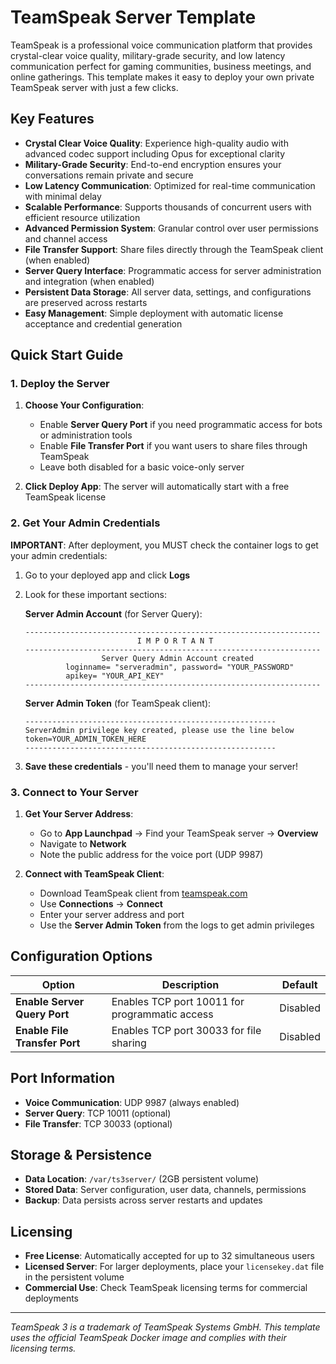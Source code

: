 # TeamSpeak Server Template

TeamSpeak is a professional voice communication platform that provides crystal-clear voice quality, military-grade security, and low latency communication perfect for gaming communities, business meetings, and online gatherings. This template makes it easy to deploy your own private TeamSpeak server with just a few clicks.

## Key Features

- **Crystal Clear Voice Quality**: Experience high-quality audio with advanced codec support including Opus for exceptional clarity
- **Military-Grade Security**: End-to-end encryption ensures your conversations remain private and secure
- **Low Latency Communication**: Optimized for real-time communication with minimal delay
- **Scalable Performance**: Supports thousands of concurrent users with efficient resource utilization
- **Advanced Permission System**: Granular control over user permissions and channel access
- **File Transfer Support**: Share files directly through the TeamSpeak client (when enabled)
- **Server Query Interface**: Programmatic access for server administration and integration (when enabled)
- **Persistent Data Storage**: All server data, settings, and configurations are preserved across restarts
- **Easy Management**: Simple deployment with automatic license acceptance and credential generation

## Quick Start Guide

### 1. Deploy the Server

1. **Choose Your Configuration**: 
   - Enable **Server Query Port** if you need programmatic access for bots or administration tools
   - Enable **File Transfer Port** if you want users to share files through TeamSpeak
   - Leave both disabled for a basic voice-only server

2. **Click Deploy App**: The server will automatically start with a free TeamSpeak license

### 2. Get Your Admin Credentials

**IMPORTANT**: After deployment, you MUST check the container logs to get your admin credentials:

1. Go to your deployed app and click **Logs**
2. Look for these important sections:

   **Server Admin Account** (for Server Query):
   ```
   ------------------------------------------------------------------
                            I M P O R T A N T
   ------------------------------------------------------------------
                    Server Query Admin Account created
            loginname= "serveradmin", password= "YOUR_PASSWORD"
            apikey= "YOUR_API_KEY"
   ------------------------------------------------------------------
   ```

   **Server Admin Token** (for TeamSpeak client):
   ```
   --------------------------------------------------------
   ServerAdmin privilege key created, please use the line below
   token=YOUR_ADMIN_TOKEN_HERE
   --------------------------------------------------------
   ```

3. **Save these credentials** - you'll need them to manage your server!

### 3. Connect to Your Server

1. **Get Your Server Address**:
   - Go to **App Launchpad** → Find your TeamSpeak server → **Overview**
   - Navigate to **Network**
   - Note the public address for the voice port (UDP 9987)

2. **Connect with TeamSpeak Client**:
   - Download TeamSpeak client from [teamspeak.com](https://teamspeak.com/)
   - Use **Connections** → **Connect**
   - Enter your server address and port
   - Use the **Server Admin Token** from the logs to get admin privileges

## Configuration Options

| Option | Description | Default |
|--------|-------------|---------|
| **Enable Server Query Port** | Enables TCP port 10011 for programmatic access | Disabled |
| **Enable File Transfer Port** | Enables TCP port 30033 for file sharing | Disabled |

## Port Information

- **Voice Communication**: UDP 9987 (always enabled)
- **Server Query**: TCP 10011 (optional)
- **File Transfer**: TCP 30033 (optional)

## Storage & Persistence

- **Data Location**: `/var/ts3server/` (2GB persistent volume)
- **Stored Data**: Server configuration, user data, channels, permissions
- **Backup**: Data persists across server restarts and updates

## Licensing

- **Free License**: Automatically accepted for up to 32 simultaneous users
- **Licensed Server**: For larger deployments, place your `licensekey.dat` file in the persistent volume
- **Commercial Use**: Check TeamSpeak licensing terms for commercial deployments
---

*TeamSpeak 3 is a trademark of TeamSpeak Systems GmbH. This template uses the official TeamSpeak Docker image and complies with their licensing terms.*
